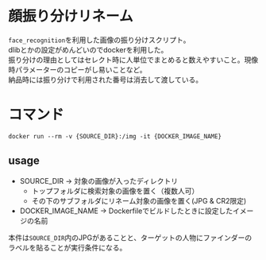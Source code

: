 # 顔振り分けリネーム

`face_recognition`を利用した画像の振り分けスクリプト。  
dlibとかの設定がめんどいのでdockerを利用した。  
振り分けの理由としてはセレクト時に人単位でまとめると数えやすいこと。現像時パラメーターのコピーがし易いことなど。  
納品時には振り分けで利用された番号は消去して渡している。

# コマンド
`docker run --rm -v {SOURCE_DIR}:/img -it {DOCKER_IMAGE_NAME}`

## usage

- SOURCE_DIR -> 対象の画像が入ったディレクトリ
    - トップフォルダに検索対象の画像を置く（複数人可）
    - その下のサブフォルダにリネーム対象の画像を置く(JPG & CR2限定)
- DOCKER_IMAGE_NAME -> Dockerfileでビルドしたときに設定したイメージの名前

本件は`SOURCE_DIR`内のJPGがあることと、ターゲットの人物にファインダーのラベルを貼ることが実行条件になる。
